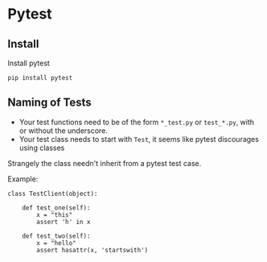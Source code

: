 # Pytest

## Install

Install pytest

    pip install pytest

## Naming of Tests

* Your test functions need to be of the form `*_test.py` or `test_*.py`, with or without the underscore.
* Your test class needs to start with `Test`, it seems like pytest discourages using classes

Strangely the class needn't inherit from a pytest test case.

Example:

    class TestClient(object):

        def test_one(self):
            x = "this"
            assert 'h' in x

        def test_two(self):
            x = "hello"
            assert hasattr(x, 'startswith')


